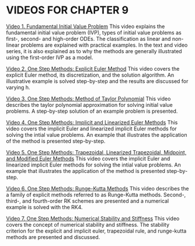 #  VIDEOS FOR CHAPTER 9

[Video 1. Fundamental Initial Value Problem](https://youtu.be/wturVK8IdkE) This video explains the fundamental initial value problem (IVP), types of initial value problems as first-, second- and high-order ODEs. The classification as linear and non-linear problems are explained with practical examples. In the text and video series, it is also explained as to why the methods are generally illustrated using the first-order IVP as a model.

[Video 2. One Step Methods: Explicit Euler Method](https://youtu.be/LKAEhh0-oj8) This video covers the explicit Euler method, its discretization, and the solution algorithm. An illustrative example is solved step-by-step and the results are discussed for varying h.

[Video 3. One Step Methods: Method of Taylor Polynomial](https://youtu.be/3UKCFFHYwPU) This video describes the taylor polynomial approximation for solving initial value problems. A step-by-step solution of an example problem is presented.

[Video 4. One Step Methods: Implicit and Linearized Euler Methods](https://youtu.be/1vpJoTgDHCk) This video covers the implicit Euler and linearized implicit Euler methods for solving the intial value problems. An example that illustrates the application of the method is presented step-by-step.

[Video 5. One Step Methods: Trapezoidal, Linearized Trapezoidal, Midpoint, and Modified Euler Methods](https://youtu.be/io2lq9DOTZs) This video covers the implicit Euler and linearized implicit Euler methods for solving the intial value problems. An example that illustrates the application of the method is presented step-by-step.

[Video 6. One Step Methods: Runge-Kutta Methods](https://youtu.be/LPqqpLKPJH0) This video describes the a family of explicit methods referred to as Runge-Kutta methods. Second-, third-, and fourth-order RK schemes are presented and a numerical example is solved with the RK4.

[Video 7. One Step Methods: Numerical Stability and Stiffness](https://youtu.be/yABmV2qnzcg) This video covers the concept of numerical stability and stiffness. The stability criterion for the explicit and implicit euler, trapezoidal rule, and runge-kutta methods are presented and discussed. 
